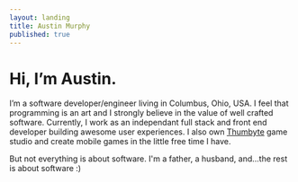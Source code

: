 ```yaml
---
layout: landing
title: Austin Murphy
published: true
---
```


# Hi, I’m Austin.

I’m a software developer/engineer living in Columbus, Ohio, USA. I feel that programming is an art and I strongly believe in the value of well crafted software. Currently, I work as an independant full stack and front end developer building awesome user experiences. I also own [Thumbyte](http://www.thumbyte.com) game studio and create mobile games in the little free time I have.

But not everything is about software. I'm a father, a husband, and...the rest is about software :)



